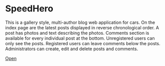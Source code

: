 SpeedHero
=========

This is a gallery style, multi-author blog web application for cars. On the index page are the latest posts displayed in reverse chronological order. A post has photos and text describing the photos. Comments section is available for every individual post at the bottom. Unregistered users can only see the posts. Registered users can leave comments below the posts. Administrators can create, edit and delete posts and comments.

[Open](http://speedhero.apphb.com/)